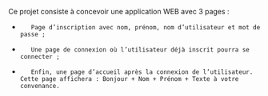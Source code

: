 Ce projet consiste à concevoir une application WEB avec 3 pages :
-        Page d’inscription avec nom, prénom, nom d’utilisateur et mot de passe ;
-        Une page de connexion où l’utilisateur déjà inscrit pourra se connecter ;
-        Enfin, une page d’accueil après la connexion de l’utilisateur. Cette page affichera : Bonjour + Nom + Prénom + Texte à votre convenance.
